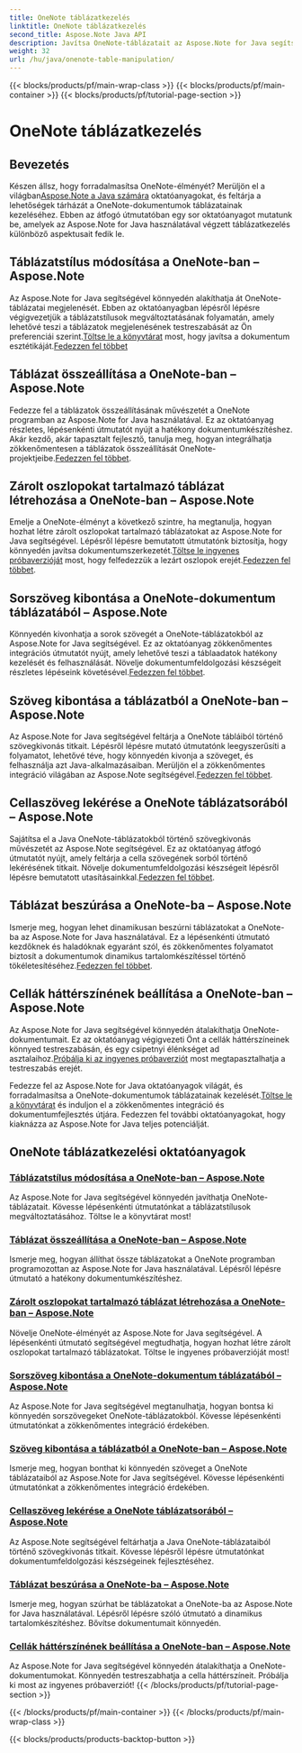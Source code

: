 ```yaml
---
title: OneNote táblázatkezelés
linktitle: OneNote táblázatkezelés
second_title: Aspose.Note Java API
description: Javítsa OneNote-táblázatait az Aspose.Note for Java segítségével. Stílusok módosítása, táblázatok összeállítása, szöveg zökkenőmentes kibontása. Töltse le a könyvtárat a zökkenőmentes dokumentumkészítés érdekében.
weight: 32
url: /hu/java/onenote-table-manipulation/
---
```


{{< blocks/products/pf/main-wrap-class >}}
{{< blocks/products/pf/main-container >}}
{{< blocks/products/pf/tutorial-page-section >}}

# OneNote táblázatkezelés



## Bevezetés

 Készen állsz, hogy forradalmasítsa OneNote-élményét? Merüljön el a világban[Aspose.Note a Java számára](https://www.aspose.com/products/note/java) oktatóanyagokat, és feltárja a lehetőségek tárházát a OneNote-dokumentumok táblázatainak kezeléséhez. Ebben az átfogó útmutatóban egy sor oktatóanyagot mutatunk be, amelyek az Aspose.Note for Java használatával végzett táblázatkezelés különböző aspektusait fedik le.

## Táblázatstílus módosítása a OneNote-ban – Aspose.Note
 Az Aspose.Note for Java segítségével könnyedén alakíthatja át OneNote-táblázatai megjelenését. Ebben az oktatóanyagban lépésről lépésre végigvezetjük a táblázatstílusok megváltoztatásának folyamatán, amely lehetővé teszi a táblázatok megjelenésének testreszabását az Ön preferenciái szerint.[Töltse le a könyvtárat](https://releases.aspose.com/downloads/note/java) most, hogy javítsa a dokumentum esztétikáját.[Fedezzen fel többet](./change-table-style/)

## Táblázat összeállítása a OneNote-ban – Aspose.Note
Fedezze fel a táblázatok összeállításának művészetét a OneNote programban az Aspose.Note for Java használatával. Ez az oktatóanyag részletes, lépésenkénti útmutatót nyújt a hatékony dokumentumkészítéshez. Akár kezdő, akár tapasztalt fejlesztő, tanulja meg, hogyan integrálhatja zökkenőmentesen a táblázatok összeállítását OneNote-projektjeibe.[Fedezzen fel többet](./compose-table/).

## Zárolt oszlopokat tartalmazó táblázat létrehozása a OneNote-ban – Aspose.Note
 Emelje a OneNote-élményt a következő szintre, ha megtanulja, hogyan hozhat létre zárolt oszlopokat tartalmazó táblázatokat az Aspose.Note for Java segítségével. Lépésről lépésre bemutatott útmutatónk biztosítja, hogy könnyedén javítsa dokumentumszerkezetét.[Töltse le ingyenes próbaverzióját](https://www.aspose.com/downloads/note/java) most, hogy felfedezzük a lezárt oszlopok erejét.[Fedezzen fel többet](./create-table-with-locked-columns/).

## Sorszöveg kibontása a OneNote-dokumentum táblázatából – Aspose.Note
Könnyedén kivonhatja a sorok szövegét a OneNote-táblázatokból az Aspose.Note for Java segítségével. Ez az oktatóanyag zökkenőmentes integrációs útmutatót nyújt, amely lehetővé teszi a táblaadatok hatékony kezelését és felhasználását. Növelje dokumentumfeldolgozási készségeit részletes lépéseink követésével.[Fedezzen fel többet](./extract-row-text-from-table/).

## Szöveg kibontása a táblázatból a OneNote-ban – Aspose.Note
 Az Aspose.Note for Java segítségével feltárja a OneNote tábláiból történő szövegkivonás titkait. Lépésről lépésre mutató útmutatónk leegyszerűsíti a folyamatot, lehetővé téve, hogy könnyedén kivonja a szöveget, és felhasználja azt Java-alkalmazásaiban. Merüljön el a zökkenőmentes integráció világában az Aspose.Note segítségével.[Fedezzen fel többet](./extract-text-from-table/).

## Cellaszöveg lekérése a OneNote táblázatsorából – Aspose.Note
 Sajátítsa el a Java OneNote-táblázatokból történő szövegkivonás művészetét az Aspose.Note segítségével. Ez az oktatóanyag átfogó útmutatót nyújt, amely feltárja a cella szövegének sorból történő lekérésének titkait. Növelje dokumentumfeldolgozási készségeit lépésről lépésre bemutatott utasításainkkal.[Fedezzen fel többet](./get-cell-text-from-row/).

## Táblázat beszúrása a OneNote-ba – Aspose.Note
Ismerje meg, hogyan lehet dinamikusan beszúrni táblázatokat a OneNote-ba az Aspose.Note for Java használatával. Ez a lépésenkénti útmutató kezdőknek és haladóknak egyaránt szól, és zökkenőmentes folyamatot biztosít a dokumentumok dinamikus tartalomkészítéssel történő tökéletesítéséhez.[Fedezzen fel többet](./insert-table/).

## Cellák háttérszínének beállítása a OneNote-ban – Aspose.Note
 Az Aspose.Note for Java segítségével könnyedén átalakíthatja OneNote-dokumentumait. Ez az oktatóanyag végigvezeti Önt a cellák háttérszíneinek könnyed testreszabásán, és egy csipetnyi élénkséget ad asztalaihoz.[Próbálja ki az ingyenes próbaverziót](https://www.aspose.com/downloads/note/java) most megtapasztalhatja a testreszabás erejét.

 Fedezze fel az Aspose.Note for Java oktatóanyagok világát, és forradalmasítsa a OneNote-dokumentumok táblázatainak kezelését.[Töltse le a könyvtárat](https://releases.aspose.com/downloads/note/java) és induljon el a zökkenőmentes integráció és dokumentumfejlesztés útjára. Fedezzen fel további oktatóanyagokat, hogy kiaknázza az Aspose.Note for Java teljes potenciálját.
## OneNote táblázatkezelési oktatóanyagok
### [Táblázatstílus módosítása a OneNote-ban – Aspose.Note](./change-table-style/)
Az Aspose.Note for Java segítségével könnyedén javíthatja OneNote-táblázatait. Kövesse lépésenkénti útmutatónkat a táblázatstílusok megváltoztatásához. Töltse le a könyvtárat most!
### [Táblázat összeállítása a OneNote-ban – Aspose.Note](./compose-table/)
Ismerje meg, hogyan állíthat össze táblázatokat a OneNote programban programozottan az Aspose.Note for Java használatával. Lépésről lépésre útmutató a hatékony dokumentumkészítéshez.
### [Zárolt oszlopokat tartalmazó táblázat létrehozása a OneNote-ban – Aspose.Note](./create-table-with-locked-columns/)
Növelje OneNote-élményét az Aspose.Note for Java segítségével. A lépésenkénti útmutató segítségével megtudhatja, hogyan hozhat létre zárolt oszlopokat tartalmazó táblázatokat. Töltse le ingyenes próbaverzióját most!
### [Sorszöveg kibontása a OneNote-dokumentum táblázatából – Aspose.Note](./extract-row-text-from-table/)
Az Aspose.Note for Java segítségével megtanulhatja, hogyan bontsa ki könnyedén sorszövegeket OneNote-táblázatokból. Kövesse lépésenkénti útmutatónkat a zökkenőmentes integráció érdekében.
### [Szöveg kibontása a táblázatból a OneNote-ban – Aspose.Note](./extract-text-from-table/)
Ismerje meg, hogyan bonthat ki könnyedén szöveget a OneNote táblázataiból az Aspose.Note for Java segítségével. Kövesse lépésenkénti útmutatónkat a zökkenőmentes integráció érdekében.
### [Cellaszöveg lekérése a OneNote táblázatsorából – Aspose.Note](./get-cell-text-from-row/)
Az Aspose.Note segítségével feltárhatja a Java OneNote-táblázataiból történő szövegkivonás titkait. Kövesse lépésről lépésre útmutatónkat dokumentumfeldolgozási készségeinek fejlesztéséhez.
### [Táblázat beszúrása a OneNote-ba – Aspose.Note](./insert-table/)
Ismerje meg, hogyan szúrhat be táblázatokat a OneNote-ba az Aspose.Note for Java használatával. Lépésről lépésre szóló útmutató a dinamikus tartalomkészítéshez. Bővítse dokumentumait könnyedén.
### [Cellák háttérszínének beállítása a OneNote-ban – Aspose.Note](./setting-cell-background-color/)
Az Aspose.Note for Java segítségével könnyedén átalakíthatja a OneNote-dokumentumokat. Könnyedén testreszabhatja a cella háttérszíneit. Próbálja ki most az ingyenes próbaverziót!
{{< /blocks/products/pf/tutorial-page-section >}}

{{< /blocks/products/pf/main-container >}}
{{< /blocks/products/pf/main-wrap-class >}}

{{< blocks/products/products-backtop-button >}}
